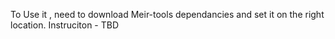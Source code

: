 To Use it , need to download Meir-tools dependancies and set it on the right location.
Instruciton - TBD
